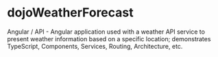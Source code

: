 # dojoWeatherForecast
Angular / API - Angular application used with a weather API service to present weather information based on a specific location; demonstrates TypeScript, Components, Services, Routing, Architecture, etc.
